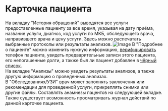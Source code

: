 # Карточка пациента

На вкладку "История обращений" выводятся все услуги предоставленные пациенту за все время, указывая на дату приёма, название услуги, диагноз, код услуги по МКБ, обследующего врача, направившего врача и цену услуги. Здесь можно распечатать выбранные протоколы или результаты анализов.
![Image](Image/PejatAnalizov1.gif)
В "Подробнее о пациенте" можно изменить нужную информацию, <a href="./verification">верифицировать</a> телефон пациента, увидеть предварительные записи этого пациента, его непогашенные долги, а также был ли пациент добавлен в <a href="./BlackList">чёрный список</a>.  
На вкладке "Анализы" можно увидеть результаты анализов, а также другую информацию о проведенных анализах.  
В "Обследованиях/УЗИ" врач может заполнять заключения или рекомендации для проведенной услуги, прикреплять снимки или другие файлы. Составлять анамнезы пацентов на следуующей вкладке.   
Также существует возможность просматривать журнал действий по данной карточке пациента.   